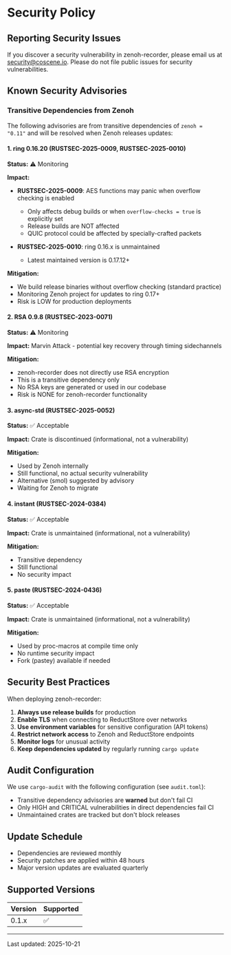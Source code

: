 # Security Policy

## Reporting Security Issues

If you discover a security vulnerability in zenoh-recorder, please email us at security@coscene.io. Please do not file public issues for security vulnerabilities.

## Known Security Advisories

### Transitive Dependencies from Zenoh

The following advisories are from transitive dependencies of `zenoh = "0.11"` and will be resolved when Zenoh releases updates:

#### 1. ring 0.16.20 (RUSTSEC-2025-0009, RUSTSEC-2025-0010)

**Status:** ⚠️ Monitoring

**Impact:** 
- **RUSTSEC-2025-0009**: AES functions may panic when overflow checking is enabled
  - Only affects debug builds or when `overflow-checks = true` is explicitly set
  - Release builds are NOT affected
  - QUIC protocol could be affected by specially-crafted packets
  
- **RUSTSEC-2025-0010**: ring 0.16.x is unmaintained
  - Latest maintained version is 0.17.12+

**Mitigation:**
- We build release binaries without overflow checking (standard practice)
- Monitoring Zenoh project for updates to ring 0.17+
- Risk is LOW for production deployments

#### 2. RSA 0.9.8 (RUSTSEC-2023-0071)

**Status:** ⚠️ Monitoring

**Impact:** Marvin Attack - potential key recovery through timing sidechannels

**Mitigation:**
- zenoh-recorder does not directly use RSA encryption
- This is a transitive dependency only
- No RSA keys are generated or used in our codebase
- Risk is NONE for zenoh-recorder functionality

#### 3. async-std (RUSTSEC-2025-0052)

**Status:** ✅ Acceptable

**Impact:** Crate is discontinued (informational, not a vulnerability)

**Mitigation:**
- Used by Zenoh internally
- Still functional, no actual security vulnerability
- Alternative (smol) suggested by advisory
- Waiting for Zenoh to migrate

#### 4. instant (RUSTSEC-2024-0384)

**Status:** ✅ Acceptable  

**Impact:** Crate is unmaintained (informational, not a vulnerability)

**Mitigation:**
- Transitive dependency
- Still functional
- No security impact

#### 5. paste (RUSTSEC-2024-0436)

**Status:** ✅ Acceptable

**Impact:** Crate is unmaintained (informational, not a vulnerability)

**Mitigation:**
- Used by proc-macros at compile time only
- No runtime security impact
- Fork (pastey) available if needed

## Security Best Practices

When deploying zenoh-recorder:

1. **Always use release builds** for production
2. **Enable TLS** when connecting to ReductStore over networks
3. **Use environment variables** for sensitive configuration (API tokens)
4. **Restrict network access** to Zenoh and ReductStore endpoints
5. **Monitor logs** for unusual activity
6. **Keep dependencies updated** by regularly running `cargo update`

## Audit Configuration

We use `cargo-audit` with the following configuration (see `audit.toml`):

- Transitive dependency advisories are **warned** but don't fail CI
- Only HIGH and CRITICAL vulnerabilities in direct dependencies fail CI
- Unmaintained crates are tracked but don't block releases

## Update Schedule

- Dependencies are reviewed monthly
- Security patches are applied within 48 hours
- Major version updates are evaluated quarterly

## Supported Versions

| Version | Supported          |
| ------- | ------------------ |
| 0.1.x   | :white_check_mark: |

---

Last updated: 2025-10-21

